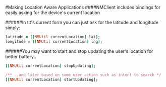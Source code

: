 #Making Location Aware Applications
####NMClient includes bindings for easily asking for the device's current location

######In tit's current form you can just ask for the latitude and longitude simply:

``` ruby
latitude = [[NMUtil currentLocation] lat];
longitude = [[NMUtil currentLocation] lng];
```

######You may want to start and stop updating the user's location for better battery..
``` ruby
[[NMUtil currentLocation] stopUpdating];

/** ..and later based on some user action such as intent to search */
[[NMUtil currentLocation] startUpdating];
```
